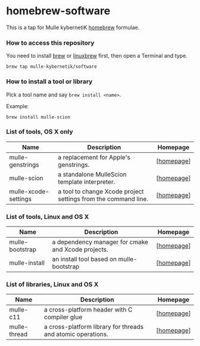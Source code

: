 # homebrew-software

This is a tap for Mulle kybernetiK [homebrew](//brew.sh) formulae.



### How to access this repository

You need to install [brew](//brew.sh) or [linuxbrew](//linuxbrew.sh) first,
then open a Terminal and type.

~~~
brew tap mulle-kybernetik/software
~~~


### How to install a tool or library

Pick a tool name and say `brew install <name>`.

Example:

~~~
brew install mulle-scion
~~~


### List of tools, OS X only

Name             | Description    | Homepage
-----------------|----------------|-------------
mulle-genstrings | a replacement for Apple's genstrings. | [[homepage](https://www.mulle-kybernetik.com/software/git/mulle-genstrings)]
mulle-scion      | a standalone MulleScion template interpreter. | [[homepage](https://www.mulle-kybernetik.com/software/git/MulleScion)]
mulle-xcode-settings |  a tool to change Xcode project settings from the command line. |[[homepage](http://www.mulle-kybernetik.com/software/git/mulle-xcode-settings)]


### List of tools, Linux and OS X

Name             | Description    | Homepage
-----------------|----------------|-------------
mulle-bootstrap  | a dependency manager for cmake and Xcode projects. | [[homepage](https://www.mulle-kybernetik.com/software/git/mulle-bootstrap)]
mulle-install    | an install tool based on mulle-bootstrap| [[homepage](https://www.mulle-kybernetik.com/software/git/mulle-install)]


### List of libraries, Linux and OS X

Name             | Description    | Homepage
-----------------|----------------|-------------
mulle-c11        | a cross-platform header with C compiler glue | [[homepage](https://www.mulle-kybernetik.com/software/git/mulle-c11)]
mulle-thread     | a cross-platform library for threads and atomic operations. | [[homepage](https://www.mulle-kybernetik.com/software/git/mulle-thread)]
